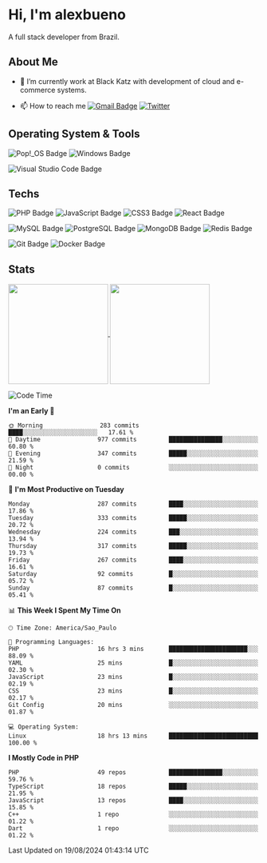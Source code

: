 # Hi, I'm alexbueno

A full stack developer from Brazil.

## About Me

- 🌱 I’m currently work at Black Katz with development of cloud and e-commerce systems.

- 📫 How to reach me [![Gmail Badge](https://img.shields.io/badge/-gmail-c14438?style=for-the-badge&logo=Gmail&logoColor=ffffff)](mailto:alexsandrofbueno@gmail.com) [![Twitter](https://img.shields.io/badge/twitter-1DA1F2.svg?style=for-the-badge&logo=twitter&logoColor=ffffff)](https://twitter.com/Alex_Bueno_7)

## Operating System & Tools

![Pop!_OS Badge](https://img.shields.io/badge/Pop!__OS-48B9C7?logo=popos&logoColor=fff&style=flat)
![Windows Badge](https://img.shields.io/badge/Windows-0078D6?logo=windows&logoColor=fff&style=flat)

![Visual Studio Code Badge](https://img.shields.io/badge/Visual%20Studio%20Code-007ACC?logo=visualstudiocode&logoColor=fff&style=flat)

## Techs

![PHP Badge](https://img.shields.io/badge/PHP-777BB4?logo=php&logoColor=fff&style=flat)
![JavaScript Badge](https://img.shields.io/badge/JavaScript-F7DF1E?logo=javascript&logoColor=000&style=flat)
![CSS3 Badge](https://img.shields.io/badge/CSS3-1572B6?logo=css3&logoColor=fff&style=flat)
![React Badge](https://img.shields.io/badge/React-61DAFB?logo=react&logoColor=000&style=flat)

![MySQL Badge](https://img.shields.io/badge/MySQL-4479A1?logo=mysql&logoColor=fff&style=flat)
![PostgreSQL Badge](https://img.shields.io/badge/PostgreSQL-4169E1?logo=postgresql&logoColor=fff&style=flat)
![MongoDB Badge](https://img.shields.io/badge/MongoDB-47A248?logo=mongodb&logoColor=fff&style=flat)
![Redis Badge](https://img.shields.io/badge/Redis-DC382D?logo=redis&logoColor=fff&style=flat)

![Git Badge](https://img.shields.io/badge/Git-F05032?logo=git&logoColor=fff&style=flat)
![Docker Badge](https://img.shields.io/badge/Docker-2496ED?logo=docker&logoColor=fff&style=flat)


## Stats

<a href="https://github.com/anuraghazra/github-readme-stats">
  <img height=200 align="center" src="https://github-readme-stats.vercel.app/api?username=alexbueno7&theme=dark" />
</a>
<a href="https://github.com/anuraghazra/convoychat">
  <img height=200 align="center" src="https://github-readme-stats.vercel.app/api/top-langs?username=alexbueno7&layout=compact&langs_count=8&card_width=320&theme=dark" />
</a>

<!--START_SECTION:waka-->
![Code Time](http://img.shields.io/badge/Code%20Time-1%2C082%20hrs-blue)

**I'm an Early 🐤** 

```text
🌞 Morning                283 commits         ████░░░░░░░░░░░░░░░░░░░░░   17.61 % 
🌆 Daytime                977 commits         ███████████████░░░░░░░░░░   60.80 % 
🌃 Evening                347 commits         █████░░░░░░░░░░░░░░░░░░░░   21.59 % 
🌙 Night                  0 commits           ░░░░░░░░░░░░░░░░░░░░░░░░░   00.00 % 
```
📅 **I'm Most Productive on Tuesday** 

```text
Monday                   287 commits         ████░░░░░░░░░░░░░░░░░░░░░   17.86 % 
Tuesday                  333 commits         █████░░░░░░░░░░░░░░░░░░░░   20.72 % 
Wednesday                224 commits         ███░░░░░░░░░░░░░░░░░░░░░░   13.94 % 
Thursday                 317 commits         █████░░░░░░░░░░░░░░░░░░░░   19.73 % 
Friday                   267 commits         ████░░░░░░░░░░░░░░░░░░░░░   16.61 % 
Saturday                 92 commits          █░░░░░░░░░░░░░░░░░░░░░░░░   05.72 % 
Sunday                   87 commits          █░░░░░░░░░░░░░░░░░░░░░░░░   05.41 % 
```


📊 **This Week I Spent My Time On** 

```text
🕑︎ Time Zone: America/Sao_Paulo

💬 Programming Languages: 
PHP                      16 hrs 3 mins       ██████████████████████░░░   88.09 % 
YAML                     25 mins             █░░░░░░░░░░░░░░░░░░░░░░░░   02.30 % 
JavaScript               23 mins             █░░░░░░░░░░░░░░░░░░░░░░░░   02.19 % 
CSS                      23 mins             █░░░░░░░░░░░░░░░░░░░░░░░░   02.17 % 
Git Config               20 mins             ░░░░░░░░░░░░░░░░░░░░░░░░░   01.87 % 

💻 Operating System: 
Linux                    18 hrs 13 mins      █████████████████████████   100.00 % 
```

**I Mostly Code in PHP** 

```text
PHP                      49 repos            ███████████████░░░░░░░░░░   59.76 % 
TypeScript               18 repos            █████░░░░░░░░░░░░░░░░░░░░   21.95 % 
JavaScript               13 repos            ████░░░░░░░░░░░░░░░░░░░░░   15.85 % 
C++                      1 repo              ░░░░░░░░░░░░░░░░░░░░░░░░░   01.22 % 
Dart                     1 repo              ░░░░░░░░░░░░░░░░░░░░░░░░░   01.22 % 
```




 Last Updated on 19/08/2024 01:43:14 UTC
<!--END_SECTION:waka-->
